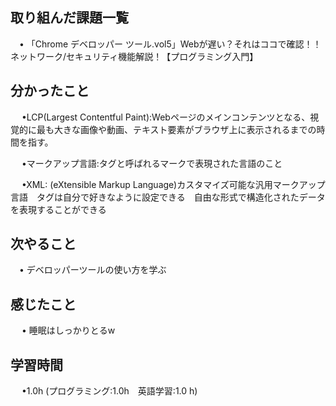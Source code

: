 ## 取り組んだ課題一覧

 　• 「Chrome デベロッパー ツール.vol5」Webが遅い？それはココで確認！！ネットワーク/セキュリティ機能解説！【プログラミング入門】

## 分かったこと

　 •LCP(Largest Contentful Paint):Webページのメインコンテンツとなる、視覚的に最も大きな画像や動画、テキスト要素がブラウザ上に表示されるまでの時間を指す。

　 •マークアップ言語:タグと呼ばれるマークで表現された言語のこと

　 •XML: (eXtensible Markup Language)カスタマイズ可能な汎用マークアップ言語　タグは自分で好きなように設定できる　自由な形式で構造化されたデータを表現することができる

## 次やること　
           
 　• デベロッパーツールの使い方を学ぶ

## 感じたこと

　 • 睡眠はしっかりとるw

## 学習時間

　 •1.0h (プログラミング:1.0h　英語学習:1.0 h)